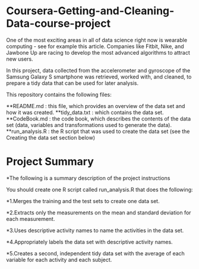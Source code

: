 # Coursera-Getting-and-Cleaning-Data-course-project

One of the most exciting areas in all of data science right now is wearable computing - see for example this article. Companies like Fitbit, Nike, and Jawbone Up are racing to develop the most advanced algorithms to attract new users.

In this project, data collected from the accelerometer and gyroscope of the Samsung Galaxy S smartphone was retrieved, worked with, and cleaned, to prepare a tidy data that can be used for later analysis.

This repository contains the following files:

**README.md : this file, which provides an overview of the data set and how it was created.
**tidy_data.txt : which contains the data set.
**CodeBook.md :  the code book, which describes the contents of the data set (data, variables and transformations used to generate the data).
**run_analysis.R : the R script that was used to create the data set (see the Creating the data set section below)

# Project Summary

*The following is a summary description of the project instructions

You should create one R script called run_analysis.R that does the following: 

  *1.Merges the training and the test sets to create one data set.
  
  *2.Extracts only the measurements on the mean and standard deviation for each measurement.
  
  *3.Uses descriptive activity names to name the activities in the data set.
  
  *4.Appropriately labels the data set with descriptive activity names.
  
  *5.Creates a second, independent tidy data set with the average of each variable for each activity and each subject.
